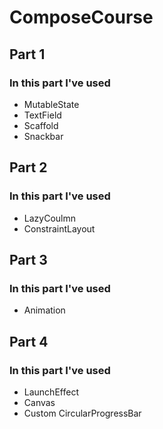 # ComposeCourse

## Part 1
### In this part I've used
- MutableState
- TextField
- Scaffold
- Snackbar

## Part 2
### In this part I've used
- LazyCoulmn
- ConstraintLayout

## Part 3
### In this part I've used
- Animation

## Part 4
### In this part I've used
- LaunchEffect
- Canvas
- Custom CircularProgressBar
